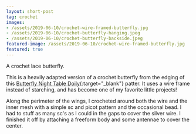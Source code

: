 ```yaml
---
layout: short-post
tag: crochet
images:
- /assets/2019-06-10/crochet-wire-framed-butterfly.jpg
- /assets/2019-06-10/crochet-butterfly-hanging.jpeg
- /assets/2019-06-10/crochet-butterfly-backside.jpeg
featured-image: /assets/2019-06-10/crochet-wire-framed-butterfly.jpg
featured: true
---
```

A crochet lace butterfly<!--more-->.

This is a heavily adapted version of a crochet butterfly from the edging of this [Butterfly Night Table Doily](https://www.ravelry.com/patterns/library/butterfly-night-table-doily-s-55){:target="_blank"} patter. It uses a wire frame instead of starching, and has become one of my favorite little projects!

Along the perimeter of the wings, I crocheted around both the wire and the inner mesh with a simple sc and picot pattern and the occasional bead. I had to stuff as many sc's as I could in the gaps to cover the silver wire. I finished it off by attaching a freeform body and some antennae to cover the center.
